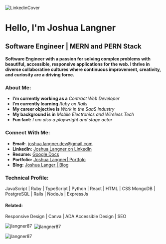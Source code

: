 ![LinkedinCover](https://user-images.githubusercontent.com/107937483/225999262-0dac98d2-636b-4d21-ad9f-36dfb7f7bc6f.png)

# Hello, I'm Joshua Langner
## Software Engineer | MERN and PERN Stack

#### Software Engineer with a passion for solving complex problems with beautiful, accessible, responsive applications for the web. I thrive in diverse collaborative cultures where continuous improvement, creativity, and curiosity are a driving force.

### About Me:
- **I’m currently working as a** *Contract Web Developer*
- **I’m currently learning** *Ruby on Rails*
- **My career objective is** *Work in the SaaS industry*
- **My background is in** *Mobile Electronics and Wireless Tech*
- **Fun fact:** *I am also a playwright and stage actor*

### Connect With Me:
- **Email:**. joshua.langner.dev@gmail.com
- **LinkedIn:**  [Joshua Langner on LinkedIn](https://www.linkedin.com/in/josh-langner/)
- **Resume:**  [Google Docs](https://docs.google.com/document/d/11C2qaFNdGONL-lHx5Tu7SCo1X-baUE4YboAxMH1mDbc/edit?usp=sharing)
- **Portfolio:**  [Joshua Langner| Portfolo](https://www.joshua.langner.com/portfolio)
- **Blog:**  [Joshua Langer | Blog](https://www.joshua.langner.com/)

### Technical Profile:
JavaScript | Ruby | TypeScript | Python | React | HTML | CSS
MongoDB | PostgreSQL | Rails | NodeJs | ExpressJs 

#### Related:
Responsive Design | Canva | ADA Accessible Design | SEO

<p><img align="left" src="https://github-readme-stats.vercel.app/api/top-langs?username=jlangner87&show_icons=true&locale=en&layout=compact" alt="jlangner87" /></p>

<p>&nbsp;<img align="center" src="https://github-readme-stats.vercel.app/api?username=jlangner87&show_icons=true&locale=en" alt="jlangner87" /></p>

<p><img align="center" src="https://github-readme-streak-stats.herokuapp.com/?user=jlangner87&" alt="jlangner87" /></p>
